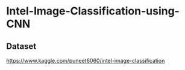 # Intel-Image-Classification-using-CNN
## Dataset
https://www.kaggle.com/puneet6060/intel-image-classification
